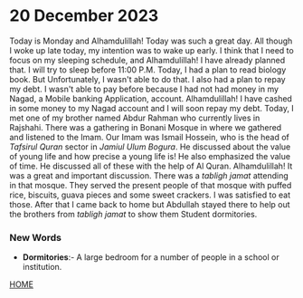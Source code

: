 # 20 December 2023
Today is Monday and Alhamdulillah! Today was such a great day. All though I woke up late today, my intention was to wake up early. I think that I need to focus on my sleeping schedule, and Alhamdulillah! I have already planned that. I will try to sleep before 11:00 P.M. Today, I had a plan to read biology book. But Unfortunately, I wasn't able to do that. I also had a plan to repay my debt. I wasn't able to pay before because I had not had money in my Nagad, a Mobile banking Application, account. Alhamdulillah! I have cashed in some money to my Nagad account and I will soon repay my debt. Today, I met one of my brother named Abdur Rahman who currently lives in Rajshahi. There was a gathering in Bonani Mosque in where we gathered and listened to the Imam. Our Imam was Ismail Hossein, who is the head of _Tafsirul Quran_ sector in _Jamiul Ulum Bogura_. He discussed about the value of young life and how precise a young life is! He also emphasized the value of time. He discussed all of these with the help of Al Quran. Alhamdulillah! It was a great and important discussion. There was a _tabligh jamat_ attending in that mosque. They served the present people of that mosque with puffed rice, biscuits, guava pieces and some sweet crackers. I was satisfied to eat those. After that I came back to home but Abdullah stayed there to help out the brothers from _tabligh jamat_ to show them Student dormitories. 


### New Words
- **Dormitories**:- A large bedroom for a number of people in a school or institution.


[HOME](?)